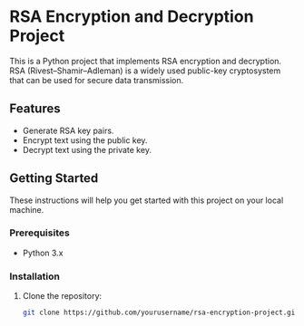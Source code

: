 # RSA Encryption and Decryption Project

This is a Python project that implements RSA encryption and decryption. RSA (Rivest–Shamir–Adleman) is a widely used public-key cryptosystem that can be used for secure data transmission.

## Features

- Generate RSA key pairs.
- Encrypt text using the public key.
- Decrypt text using the private key.

## Getting Started

These instructions will help you get started with this project on your local machine.

### Prerequisites

- Python 3.x

### Installation

1. Clone the repository:

   ```bash
   git clone https://github.com/yourusername/rsa-encryption-project.git
